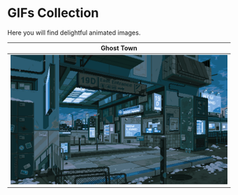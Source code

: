 # GIFs Collection

Here you will find delightful animated images.

| **Ghost Town**                                       |
| ----------------------------------------------------- |
| ![ghost-town](gifs/ghost-town.gif)                  |
